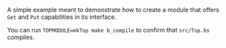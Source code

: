 A simple example meant to demonstrate how to create a module that 
offers ``Get`` and ``Put`` capabilities in its interface.

You can run ``TOPMODULE=mkTop make b_compile`` to confirm that 
``src/Top.bs`` compiles.